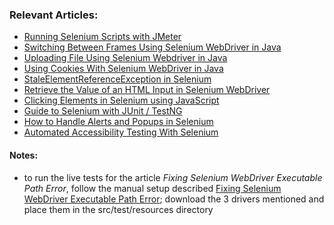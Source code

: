 ### Relevant Articles:
- [Running Selenium Scripts with JMeter](https://www.baeldung.com/selenium-jmeter)
- [Switching Between Frames Using Selenium WebDriver in Java](https://www.baeldung.com/java-selenium-change-frames)
- [Uploading File Using Selenium Webdriver in Java](https://www.baeldung.com/java-selenium-upload-file)
- [Using Cookies With Selenium WebDriver in Java](https://www.baeldung.com/java-selenium-webdriver-cookies)
- [StaleElementReferenceException in Selenium](https://www.baeldung.com/selenium-staleelementreferenceexception)
- [Retrieve the Value of an HTML Input in Selenium WebDriver](https://www.baeldung.com/java-selenium-html-input-value)
- [Clicking Elements in Selenium using JavaScript](https://www.baeldung.com/java-selenium-javascript)
- [Guide to Selenium with JUnit / TestNG](http://www.baeldung.com/java-selenium-with-junit-and-testng)
- [How to Handle Alerts and Popups in Selenium](https://www.baeldung.com/java-selenium-handle-alerts-popups)
- [Automated Accessibility Testing With Selenium](https://www.baeldung.com/java-selenium-accessibility-testing)


#### Notes:
- to run the live tests for the article *Fixing Selenium WebDriver Executable Path Error*, follow the manual setup described
  [Fixing Selenium WebDriver Executable Path Error](https://www.baeldung.com/java-selenium-webdriver-path-error#manual-setup); download the 3
  drivers mentioned and place them in the src/test/resources directory 

